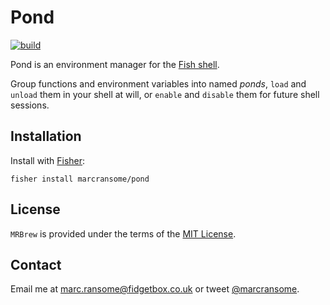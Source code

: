 # Pond

[![build](https://github.com/marcransome/pond/workflows/ci/badge.svg?branch=main)](https://github.com/marcransome/pond/actions?query=workflow%3Aci)

Pond is an environment manager for the [Fish shell](https://fishshell.com).

Group functions and environment variables into named _ponds_, `load` and `unload` them in your shell at will, or `enable` and `disable` them for future shell sessions.

## Installation

Install with [Fisher](https://github.com/jorgebucaran/fisher):

```console
fisher install marcransome/pond
```

## License
`MRBrew` is provided under the terms of the [MIT License](http://opensource.org/licenses/mit-license.php).

## Contact
Email me at [marc.ransome@fidgetbox.co.uk](mailto:marc.ransome@fidgetbox.co.uk) or tweet [@marcransome](http://www.twitter.com/marcransome).

